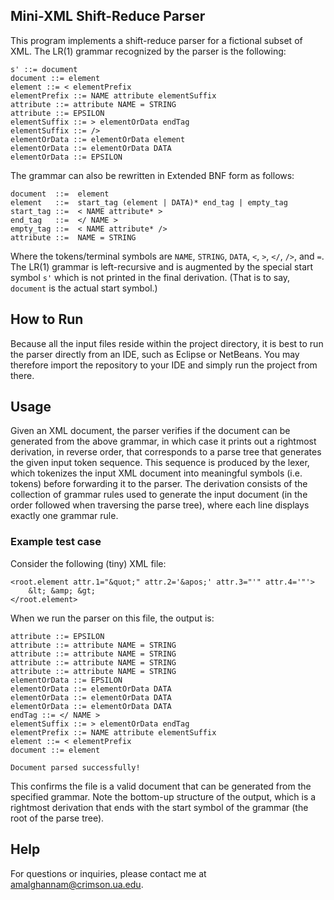 ## Mini-XML Shift-Reduce Parser
This program implements a shift-reduce parser for a fictional subset of XML. The LR(1) grammar recognized by the parser is the following:

```
s' ::= document
document ::= element
element ::= < elementPrefix
elementPrefix ::= NAME attribute elementSuffix
attribute ::= attribute NAME = STRING
attribute ::= EPSILON
elementSuffix ::= > elementOrData endTag
elementSuffix ::= />
elementOrData ::= elementOrData element 
elementOrData ::= elementOrData DATA
elementOrData ::= EPSILON
```

The grammar can also be rewritten in Extended BNF form as follows:

```
document  ::=  element
element   ::=  start_tag (element | DATA)* end_tag | empty_tag
start_tag ::=  < NAME attribute* >
end_tag   ::=  </ NAME >
empty_tag ::=  < NAME attribute* />
attribute ::=  NAME = STRING
```

Where the tokens/terminal symbols are ```NAME```, ```STRING```, ```DATA```, ```<```, ```>```, ```</```, ```/>```, and ```=```. The LR(1) grammar is left-recursive and is augmented by the special start symbol ```s'``` which is not printed in the final derivation. (That is to say, ```document``` is the actual start symbol.) 

## How to Run

Because all the input files reside within the project directory, it is best to run the parser directly from an IDE, such as Eclipse or NetBeans. You may therefore import the repository to your IDE and simply run the project from there. 

## Usage 

Given an XML document, the parser verifies if the document can be generated from the above grammar, in which case it prints out a rightmost derivation, in reverse order, that corresponds to a parse tree that generates the given input token sequence. This sequence is produced by the lexer, which tokenizes the input XML document into meaningful symbols (i.e. tokens) before forwarding it to the parser. The derivation consists of the collection of grammar rules used to generate the input document (in the order followed when traversing the parse tree), where each line displays exactly one grammar rule. 

### Example test case 

Consider the following (tiny) XML file:

```
<root.element attr.1="&quot;" attr.2='&apos;' attr.3="'" attr.4='"'>
	&lt; &amp; &gt;
</root.element>
```

When we run the parser on this file, the output is:

```
attribute ::= EPSILON
attribute ::= attribute NAME = STRING
attribute ::= attribute NAME = STRING
attribute ::= attribute NAME = STRING
attribute ::= attribute NAME = STRING
elementOrData ::= EPSILON
elementOrData ::= elementOrData DATA
elementOrData ::= elementOrData DATA
elementOrData ::= elementOrData DATA
endTag ::= </ NAME >
elementSuffix ::= > elementOrData endTag
elementPrefix ::= NAME attribute elementSuffix
element ::= < elementPrefix
document ::= element

Document parsed successfully!
```
This confirms the file is a valid document that can be generated from the specified grammar. Note the bottom-up structure of the output, which is a rightmost derivation that ends with the start symbol of the grammar (the root of the parse tree). 

## Help 

For questions or inquiries, please contact me at amalghannam@crimson.ua.edu. 
